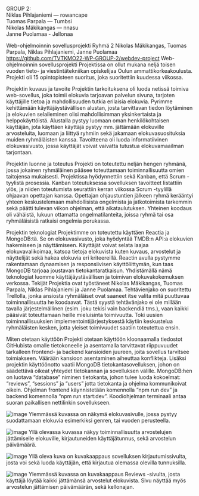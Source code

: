 GROUP 2:  
Niklas Pihlajaniemi — rowancape  
Tuomas Parpala — Tumbsi  
Nikolas Mäkikangas — nnasu  
Janne Puolamaa - Jellonaa

Web-ohjelmoinnin sovellusprojekti
Ryhmä 2
Nikolas Mäkikangas, Tuomas Parpala, Niklas Pihlajaniemi, Janne Puolamaa
https://github.com/TVTKMO22-WP-GROUP-2/webdev-project
Web-ohjelmoinnin sovellusprojekti
Projektissa on ollut mukana neljä toisen vuoden tieto- ja viestintätekniikan opiskelijaa Oulun ammattikorkeakoulusta. Projekti oli 15 opintopisteen suoritus, joka suoritettiin kuudessa viikossa.  

Projektin kuvaus ja tavoite
Projektin tarkoituksena oli luoda netissä toimiva web-sovellus, joka toimii elokuvia tarjoavan palvelun sivuna, tarjoten käyttäjille tietoa ja mahdollisuuden tutkia erilaisia elokuvia. Pyrimme kehittämään käyttäjäystävällisen alustan, josta tarvittavan tiedon löytäminen ja elokuvien selaileminen olisi mahdollisimman yksinkertaista ja helppokäyttöistä. 
Alustalla pystyy luomaan oman henkilökohtaisen käyttäjän, jota käyttäen käyttäjä pystyy mm. jättämään elokuville arvosteluita, luomaan ja liittyä ryhmiin sekä jakamaan elokuvasuosituksia muiden ryhmäläisten kanssa. Tavoitteena oli luoda informatiivinen elokuvasivusto, jossa käyttäjät voivat vaivatta tutustua elokuvamaailman tarjontaan.

Projektin luonne ja toteutus
Projekti on toteutettu neljän hengen ryhmänä, jossa jokainen ryhmäläinen pääsee toteuttamaan toiminnallisuutta omien taitojensa mukaisesti. Projektissa hyödynnettiin sekä Kanban, että Scrum -tyylistä prosessia. Kanban toteutuksessa sovelluksen tavoitteet listattiin ylös, ja niiden toteutumista seurattiin kerran viikossa Scrum -tyylillä ohjaavan opettajan kanssa. 
Opettajan ohjaustuntien jälkeen ryhmä kerääntyi yhteen keskustelemaan mahdollisista ongelmista ja jatkotoimista tarkemmin sekä päätti tulevan viikon ohjelman, että aikataulutuksen. Yhteinen koodaus oli vähäistä, lukuun ottamatta ongelmatilanteita, joissa ryhmä tai osa ryhmäläisistä ratkaisi ongelmia porukassa.

Projektin teknologiat
Projektimme on toteutettu käyttäen Reactia ja MongoDB:tä. Se on elokuvasivusto, joka hyödyntää TMDB:n API:a elokuvien hakemiseen ja näyttämiseen. Käyttäjät voivat selata laajaa elokuvavalikoimaa, katsoa tietoja elokuvista kuten kuvaus, arvostelut ja näyttelijät sekä hakea elokuvia eri kriteereillä.
Reactin avulla pystymme rakentamaan dynaamisen ja responsiivisen käyttöliittymän, kun taas MongoDB tarjoaa joustavan tietokantaratkaisun. Yhdistämällä nämä teknologiat luomme käyttäjäystävällisen ja toimivan elokuvakokemuksen verkossa.
Tekijät
Projektia ovat työstäneet Nikolas Mäkikangas, Tuomas Parpala, Niklas Pihlajaniemi ja Janne Puolamaa. Tehtävienjako on suoritettu Trellolla, jonka ansiosta ryhmäläiset ovat saaneet itse valita mitä puuttuvaa toiminnallisuutta he koodaavat. Tästä syystä tehtävänjako ei ole millään tavalla järjestelmällinen (esim. joku tekisi vain backendiä tms.), vaan kaikki pääsivät toteuttamaan heille mieluisinta toimivuutta. Toki uusien toiminnallisuuksien implementointijärjestyksestä käytiin keskustelua ryhmäläisten kesken, jotta yleiset toimivuudet saatiin toteutettua ensin.

Miten otetaan käyttöön
Projekti otetaan käyttöön kloonaamalla tiedostot GitHubista omalle tietokoneelle ja asentamalla tarvittavat riippuvuudet tarkalleen frontend- ja backend kansioiden juureen, joita sovellus tarvitsee toimiakseen. Väärään kansioon asentaminen aiheuttaa konflikteja. 
Lisäksi projektin käyttöönotto vaatii MongoDB tietokantasovelluksen, johon on säädettävä oikeat yhteydet tietokannan ja sovelluksen välille. MongoDB:hen on luotava “database” niminen tietokanta, johon tulee luoda kokoelmat: “reviews”, “sessions” ja “users” jotta tietokanta ja ohjelma kommunikoivat oikein.
Ohjelman frontend käynnistetään komennolla “npm run dev” ja backend komennolla “npm run start:dev”. Koodiohjelman terminaali antaa suoran paikallisen nettilinkin sovellukseen.

 ![image](https://github.com/TVTKMO22-WP-GROUP-2/webdev-project/assets/143529308/6544e2a6-9259-460f-83b8-5008a4c4e8e8)
Ylemmässä kuvassa on näkymä elokuvasivulle, jossa pystyy suodattamaan elokuvia esimerkiksi genren, tai vuoden perusteella.

![image](https://github.com/TVTKMO22-WP-GROUP-2/webdev-project/assets/143529308/2f142149-6b84-43a6-be5e-a48419b9339c)
Yllä olevassa kuvassa näkyy toiminnallisuutta arvostelujen jättämiselle elokuville, kirjautuneiden käyttäjätunnus, sekä arvostelun päivämäärä.

![image](https://github.com/TVTKMO22-WP-GROUP-2/webdev-project/assets/143529308/9f1e75db-f0d0-4bfd-be65-28d2ce772cdf)
Yllä oleva kuva on kuvakaappaus sovelluksen kirjautumissivulta, josta voi sekä luoda käyttäjän, että kirjautua olemassa olevilla tunnuksilla.

![image](https://github.com/TVTKMO22-WP-GROUP-2/webdev-project/assets/143529308/25cee796-c925-457f-b084-fdc2ec131253)
Ylemmässä kuvassa on kuvakaappaus Reviews -sivulta, josta käyttäjä löytää kaikki jättämänsä arvostelut elokuvista. Sivu näyttää myös arvostelun jättämisen päivämäärän, sekä kellonajan.


